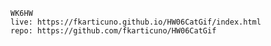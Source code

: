     WK6HW
    live: https://fkarticuno.github.io/HW06CatGif/index.html
    repo: https://github.com/fkarticuno/HW06CatGif